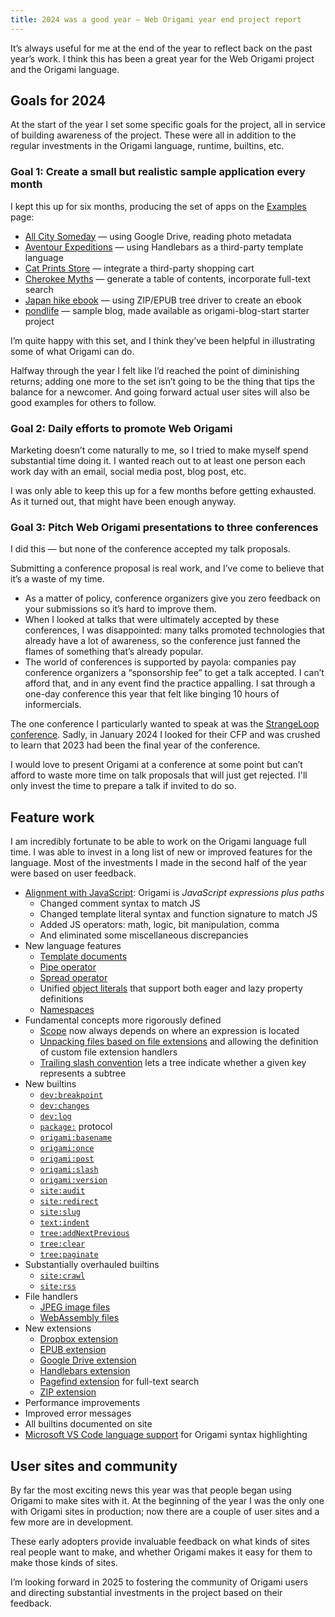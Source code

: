 ```yaml
---
title: 2024 was a good year — Web Origami year end project report
---
```


It’s always useful for me at the end of the year to reflect back on the past year’s work. I think this has been a great year for the Web Origami project and the Origami language.

## Goals for 2024

At the start of the year I set some specific goals for the project, all in service of building awareness of the project. These were all in addition to the regular investments in the Origami language, runtime, builtins, etc.

### Goal 1: Create a small but realistic sample application every month

I kept this up for six months, producing the set of apps on the [Examples](https://weborigami.org/language/examples.html) page:

- [All City Someday](https://all-city-someday.netlify.app/) — using Google Drive, reading photo metadata
- [Aventour Expeditions](https://aventour-expeditions.netlify.app/) — using Handlebars as a third-party template language
- [Cat Prints Store](https://cat-prints-store.weborigami.org/) — integrate a third-party shopping cart
- [Cherokee Myths](https://cherokee-myths.netlify.app/) — generate a table of contents, incorporate full-text search
- [Japan hike ebook](https://github.com/WebOrigami/japan-hike-ebook) — using ZIP/EPUB tree driver to create an ebook
- [pondlife](https://pondlife.netlify.app/) — sample blog, made available as origami-blog-start starter project

I’m quite happy with this set, and I think they’ve been helpful in illustrating some of what Origami can do.

Halfway through the year I felt like I’d reached the point of diminishing returns; adding one more to the set isn’t going to be the thing that tips the balance for a newcomer. And going forward actual user sites will also be good examples for others to follow.

### Goal 2: Daily efforts to promote Web Origami

Marketing doesn’t come naturally to me, so I tried to make myself spend substantial time doing it. I wanted reach out to at least one person each work day with an email, social media post, blog post, etc.

I was only able to keep this up for a few months before getting exhausted. As it turned out, that might have been enough anyway.

### Goal 3: Pitch Web Origami presentations to three conferences

I did this — but none of the conference accepted my talk proposals.

Submitting a conference proposal is real work, and I’ve come to believe that it’s a waste of my time.

- As a matter of policy, conference organizers give you zero feedback on your submissions so it’s hard to improve them.
- When I looked at talks that were ultimately accepted by these conferences, I was disappointed: many talks promoted technologies that already have a lot of awareness, so the conference just fanned the flames of something that’s already popular.
- The world of conferences is supported by payola: companies pay conference organizers a “sponsorship fee” to get a talk accepted. I can’t afford that, and in any event find the practice appalling. I sat through a one-day conference this year that felt like binging 10 hours of informercials.

The one conference I particularly wanted to speak at was the [StrangeLoop conference](https://thestrangeloop.com/). Sadly, in January 2024 I looked for their CFP and was crushed to learn that 2023 had been the final year of the conference.

I would love to present Origami at a conference at some point but can’t afford to waste more time on talk proposals that will just get rejected. I'll only invest the time to prepare a talk if invited to do so.

## Feature work

I am incredibly fortunate to be able to work on the Origami language full time. I was able to invest in a long list of new or improved features for the language. Most of the investments I made in the second half of the year were based on user feedback.

- [Alignment with JavaScript](https://weborigami.org/language/comparison): Origami is _JavaScript expressions plus paths_
  - Changed comment syntax to match JS
  - Changed template literal syntax and function signature to match JS
  - Added JS operators: math, logic, bit manipulation, comma
  - And eliminated some miscellaneous discrepancies
- New language features
  - [Template documents](https://weborigami.org/language/templatedocuments)
  - [Pipe operator](https://weborigami.org/language/syntax#pipe-operator)
  - [Spread operator](https://weborigami.org/language/syntax#spread-operator)
  - Unified [object literals](https://weborigami.org/language/syntax#object-literals) that support both eager and lazy property definitions
  - [Namespaces](https://weborigami.org/language/syntax)
- Fundamental concepts more rigorously defined
  - [Scope](https://weborigami.org/language/scope) now always depends on where an expression is located
  - [Unpacking files based on file extensions](https://weborigami.org/language/filetypes#unpacking-files) and allowing the definition of custom file extension handlers
  - [Trailing slash convention](https://weborigami.org/async-tree/interface#trailing-slash-convention) lets a tree indicate whether a given key represents a subtree
- New builtins
  - [`dev:breakpoint`](https://weborigami.org/builtins/dev/breakpoint)
  - [`dev:changes`](https://weborigami.org/builtins/dev/changes)
  - [`dev:log`](https://weborigami.org/builtins/dev/log)
  - [`package:`](https://weborigami.org/builtins/package) protocol
  - [`origami:basename`](https://weborigami.org/builtins/origami/basename)
  - [`origami:once`](https://weborigami.org/builtins/origami/once)
  - [`origami:post`](https://weborigami.org/builtins/origami/post)
  - [`origami:slash`](https://weborigami.org/builtins/origami/slash)
  - [`origami:version`](https://weborigami.org/builtins/origami/version)
  - [`site:audit`](https://weborigami.org/builtins/site/audit)
  - [`site:redirect`](https://weborigami.org/builtins/site/redirect)
  - [`site:slug`](https://weborigami.org/builtins/site/slug)
  - [`text:indent`](https://weborigami.org/builtins/text/indent)
  - [`tree:addNextPrevious`](https://weborigami.org/builtins/tree/addnextprevious)
  - [`tree:clear`](https://weborigami.org/builtins/tree/clear)
  - [`tree:paginate`](https://weborigami.org/builtins/tree/paginate)
- Substantially overhauled builtins
  - [`site:crawl`](https://weborigami.org/builtins/site/crawl)
  - [`site:rss`](https://weborigami.org/builtins/site/rss)
- File handlers
  - [JPEG image files](https://weborigami.org/language/filetypes#jpeg-image-files)
  - [WebAssembly files](https://weborigami.org/language/filetypes#webassembly-files)
- New extensions
  - [Dropbox extension](https://github.com/WebOrigami/extensions/tree/main/dropbox)
  - [EPUB extension](https://github.com/WebOrigami/extensions/tree/main/epub)
  - [Google Drive extension](https://github.com/WebOrigami/extensions/tree/main/gdrive)
  - [Handlebars extension](https://github.com/WebOrigami/extensions/tree/main/handlebars)
  - [Pagefind extension](https://github.com/WebOrigami/extensions/tree/main/pagefind) for full-text search
  - [ZIP extension](https://github.com/WebOrigami/extensions/tree/main/zip)
- Performance improvements
- Improved error messages
- All builtins documented on site
- [Microsoft VS Code language support](https://marketplace.visualstudio.com/items?itemName=WebOrigami.origami-vscode-extension) for Origami syntax highlighting

## User sites and community

By far the most exciting news this year was that people began using Origami to make sites with it. At the beginning of the year I was the only one with Origami sites in production; now there are a couple of user sites and a few more are in development.

These early adopters provide invaluable feedback on what kinds of sites real people want to make, and whether Origami makes it easy for them to make those kinds of sites.

I’m looking forward in 2025 to fostering the community of Origami users and directing substantial investments in the project based on their feedback.
